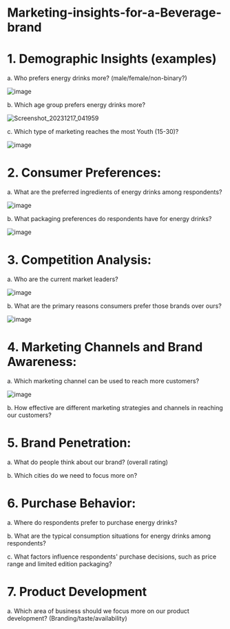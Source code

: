 # Marketing-insights-for-a-Beverage-brand
# 1. Demographic Insights (examples)
a. Who prefers energy drinks more? (male/female/non-binary?)
  
  ![image](https://github.com/Raj-2002/Marketing-insights-for-a-Beverage-brand/assets/77609705/1dd2003f-162b-439e-af54-47abddb4fd8b)         
    
b. Which age group prefers energy drinks more?

  ![Screenshot_20231217_041959](https://github.com/Raj-2002/Marketing-insights-for-a-Beverage-brand/assets/77609705/070e12e0-4daa-4925-ae67-9f8240ccd0da)    
  
c. Which type of marketing reaches the most Youth (15-30)?    

     
  ![image](https://github.com/Raj-2002/Marketing-insights-for-a-Beverage-brand/assets/77609705/ec4a9b09-5881-42eb-9563-bc60fbbf46d3)     
  
  
# 2. Consumer Preferences:    
a. What are the preferred ingredients of energy drinks among respondents?     

  ![image](https://github.com/Raj-2002/Marketing-insights-for-a-Beverage-brand/assets/77609705/6b6eb60b-1c5c-4fcb-b198-068c0308c50b)     
    
b. What packaging preferences do respondents have for energy drinks?             

  ![image](https://github.com/Raj-2002/Marketing-insights-for-a-Beverage-brand/assets/77609705/1ace8623-2c64-46a3-bb9d-cf5fdf6dfa1d)       
  
# 3. Competition Analysis:
a. Who are the current market leaders?           

![image](https://github.com/Raj-2002/Marketing-insights-for-a-Beverage-brand/assets/77609705/cf0895f3-b9c7-4072-8ce0-6bd0cad48a26)     

b. What are the primary reasons consumers prefer those brands over ours?       

![image](https://github.com/Raj-2002/Marketing-insights-for-a-Beverage-brand/assets/77609705/7a74be7e-9318-4cbf-8d89-d4e6ca417518)
       
    
# 4. Marketing Channels and Brand Awareness:        

a. Which marketing channel can be used to reach more customers?    

![image](https://github.com/Raj-2002/Marketing-insights-for-a-Beverage-brand/assets/77609705/76a2a1dd-b186-4f4a-9e1f-32c046d83862)     

b. How effective are different marketing strategies and channels in reaching our customers?         

# 5. Brand Penetration:              

a. What do people think about our brand? (overall rating)              

b. Which cities do we need to focus more on?                 

# 6. Purchase Behavior:                 

a. Where do respondents prefer to purchase energy drinks?                

b. What are the typical consumption situations for energy drinks among respondents?                 

c. What factors influence respondents' purchase decisions, such as price range and limited edition packaging?                 

# 7. Product Development                    

a. Which area of business should we focus more on our product development? (Branding/taste/availability)                    


